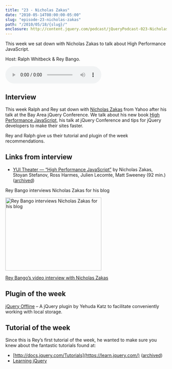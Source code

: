 ```yaml
---
title: "23 - Nicholas Zakas"
date: "2010-05-14T08:00:00-05:00"
slug: "episode-23-nicholas-zakas"
path: "/2010/05/18/{slug}/"
enclosure: http://content.jquery.com/podcast/jQueryPodcast-023-NicholasZakas.mp3
---
```

This week we sat down with Nicholas Zakas to talk about High Performance JavaScript.

Host: Ralph Whitbeck &amp; Rey Bango.

<audio src="http://content.jquery.com/podcast/jQueryPodcast-023-NicholasZakas.mp3" controls=""></audio>

## Interview

This week Ralph and Rey sat down with [Nicholas Zakas](https://humanwhocodes.com/blog/) from Yahoo after his talk at the Bay Area jQuery Conference. We talk about his new book [High Performance JavaScript](https://www.amazon.com/Performance-JavaScript-Faster-Application-Interfaces/dp/059680279X/), his talk at jQuery Conference and tips for jQuery developers to make their sites faster.

Rey and Ralph give us their tutorial and plugin of the week recommendations.

## Links from interview

* [YUI Theater — “High Performance JavaScript”](https://www.youtube.com/watch?v=_fUGWFGUrUw) by Nicholas Zakas, Stoyan Stefanov, Ross Harmes, Julien Lecomte, Matt Sweeney (92 min.) ([archived](http://web.archive.org/web/20181128025802/https://yuiblog.com/blog/2010/04/21/video-hpjs/))

Rey Bango interviews Nicholas Zakas for his blog

<img src="http://web.archive.org/web/20101202050538im_/http://blog.jquery.com/wp-content/uploads/2010/05/rey_Nicholas_jqcon2010BA.jpg" alt="Rey Bango interviews Nicholas Zakas for his blog" width="300" height="228">

[Rey Bango’s video interview with Nicholas Zakas](http://web.archive.org/web/20101202050538/http://blip.tv/file/3591472/)

## Plugin of the week

[jQuery Offline](https://github.com/wycats/jquery-offline/) – A jQuery plugin by Yehuda Katz to facilitate conveniently working with local storage.

## Tutorial of the week

Since this is Rey’s first tutorial of the week, he wanted to make sure you knew about the fantastic tutorials found at:

* [http://docs.jquery.com/Tutorials](https://learn.jquery.com/) ([archived](http://web.archive.org/web/20101127024044/http://docs.jquery.com/Tutorials))
* [Learning jQuery](http://web.archive.org/web/20101204103342/http://www.learningjquery.com/)

